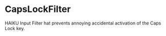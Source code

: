 # CapsLockFilter
HAIKU Input Filter hat prevents annoying accidental activation of the Caps Lock key. 

